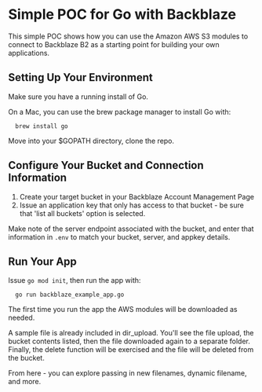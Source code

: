 # Simple POC for Go with Backblaze

This simple POC shows how you can use the Amazon AWS S3 modules to connect to Backblaze B2 as a starting point for building your own applications.

## Setting Up Your Environment

Make sure you have a running install of Go.

On a Mac, you can use the brew package manager to install Go with:

```shell
  brew install go
```
Move into your $GOPATH directory, clone the repo.

## Configure Your Bucket and Connection Information

1. Create your target bucket in your Backblaze Account Management Page
2. Issue an application key that only has access to that bucket - be sure that 'list all buckets' option is selected.

Make note of the server endpoint associated with the bucket, and enter that information in `.env` to match your bucket, server, and appkey details.

## Run Your App

Issue `go mod init`, then run the app with:

```golang
  go run backblaze_example_app.go
```

The first time you run the app the AWS modules will be downloaded as needed.

A sample file is already included in dir_upload. You'll see the file upload, the bucket contents listed, then the file downloaded again to a separate folder. Finally, the delete function will be exercised and the file will be deleted from the bucket.

From here -  you can explore passing in new filenames, dynamic filename, and more. 
